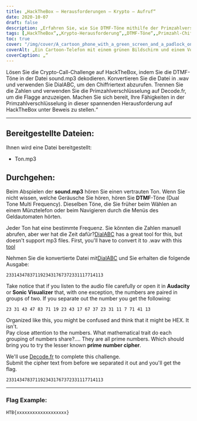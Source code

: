 ```yaml
---
title: „HackTheBox – Herausforderungen – Krypto – Aufruf“
date: 2020-10-07
draft: false
description: „Erfahren Sie, wie Sie DTMF-Töne mithilfe der Primzahlverschlüsselung entschlüsseln, um die Crypto-Call-Herausforderung auf HackTheBox zu lösen.“
tags: [„HackTheBox“,„Krypto-Herausforderung“,„DTMF-Töne“,„Primzahl-Chiffre“,„Entschlüsselung“,„Rätsel lösen“,„Kryptographie“,„Audiokonvertierung“,„DialABC“,„Decode.fr“,„WAV“,„MP3“,"Frequenz",„Mathematische Eigenschaft“,"Flagge","Unverfrorenheit",„Sonic Visualizer“,„Zahlen“,„Automatische Tellermenüs“,„Bezahltelefon“]
toc: true
cover: "/img/cover/A_cartoon_phone_with_a_green_screen_and_a_padlock_on_it.png"
coverAlt: „Ein Cartoon-Telefon mit einem grünen Bildschirm und einem Vorhängeschloss darauf, das Sicherheit und Verschlüsselung symbolisiert, mit DTMF-Tönen im Hintergrund“
coverCaption: „“
---
```


Lösen Sie die Crypto-Call-Challenge auf HackTheBox, indem Sie die DTMF-Töne in der Datei sound.mp3 dekodieren. Konvertieren Sie die Datei in .wav und verwenden Sie DialABC, um den Chiffriertext abzurufen. Trennen Sie die Zahlen und verwenden Sie die Primzahlverschlüsselung auf Decode.fr, um die Flagge anzuzeigen. Machen Sie sich bereit, Ihre Fähigkeiten in der Primzahlverschlüsselung in dieser spannenden Herausforderung auf HackTheBox unter Beweis zu stellen.“

______

## Bereitgestellte Dateien:

Ihnen wird eine Datei bereitgestellt:
- Ton.mp3

## Durchgehen:

Beim Abspielen der **sound.mp3** hören Sie einen vertrauten Ton. Wenn Sie nicht wissen, welche Geräusche Sie hören, hören Sie **DTMF**-Töne (Dual Tone Multi Frequency). Dieselben Töne, die Sie früher beim Wählen an einem Münztelefon oder beim Navigieren durch die Menüs des Geldautomaten hörten.

Jeder Ton hat eine bestimmte Frequenz. Sie könnten die Zahlen manuell abrufen, aber wer hat die Zeit dafür?[DialABC](http://www.dialabc.com/sound/detect/index.html) has a great tool for this, but doesn't support mp3 files. First, you'll have to convert it to .wav with this [tool](https://online-audio-converter.com/)

Nehmen Sie die konvertierte Datei mit[DialABC](http://www.dialabc.com/sound/detect/index.html) und Sie erhalten die folgende Ausgabe:
```
2331434783711923431767372331117714113
```
 
Take notice that if you listen to the audio file carefully or open it in **Audacity** or **Sonic Visualizer** that, with one exception, the numbers are paired in groups of two.
If you separate out the number you get the following:
```
23 31 43 47 83 71 19 23 43 17 67 37 23 31 11 7 71 41 13
```

Organized like this, you might be confused and think that it might be HEX. It isn't.  
Pay close attention to the numbers. What mathematical trait do each grouping of numbers share?....
They are all prime numbers. Which should bring you to try the lesser known **prime number cipher**.

We'll use [Decode.fr](https://www.dcode.fr/prime-numbers-cipher) to complete this challenge.   
Submit the cipher text from before we separated it out and you'll get the flag.
```
2331434783711923431767372331117714113
```

______

### Flag Example:
```
HTB{xxxxxxxxxxxxxxxxxxx}
```